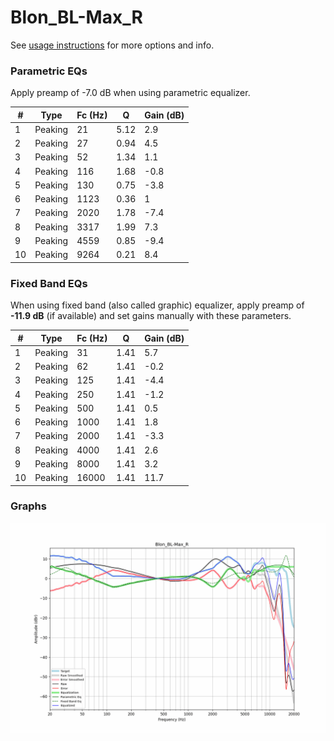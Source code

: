 # Blon_BL-Max_R
See [usage instructions](https://github.com/jaakkopasanen/AutoEq#usage) for more options and info.

### Parametric EQs
Apply preamp of -7.0 dB when using parametric equalizer.

|   # | Type    |   Fc (Hz) |    Q |   Gain (dB) |
|-----|---------|-----------|------|-------------|
|   1 | Peaking |        21 | 5.12 |         2.9 |
|   2 | Peaking |        27 | 0.94 |         4.5 |
|   3 | Peaking |        52 | 1.34 |         1.1 |
|   4 | Peaking |       116 | 1.68 |        -0.8 |
|   5 | Peaking |       130 | 0.75 |        -3.8 |
|   6 | Peaking |      1123 | 0.36 |         1   |
|   7 | Peaking |      2020 | 1.78 |        -7.4 |
|   8 | Peaking |      3317 | 1.99 |         7.3 |
|   9 | Peaking |      4559 | 0.85 |        -9.4 |
|  10 | Peaking |      9264 | 0.21 |         8.4 |

### Fixed Band EQs
When using fixed band (also called graphic) equalizer, apply preamp of **-11.9 dB** (if available) and set gains manually with these parameters.

|   # | Type    |   Fc (Hz) |    Q |   Gain (dB) |
|-----|---------|-----------|------|-------------|
|   1 | Peaking |        31 | 1.41 |         5.7 |
|   2 | Peaking |        62 | 1.41 |        -0.2 |
|   3 | Peaking |       125 | 1.41 |        -4.4 |
|   4 | Peaking |       250 | 1.41 |        -1.2 |
|   5 | Peaking |       500 | 1.41 |         0.5 |
|   6 | Peaking |      1000 | 1.41 |         1.8 |
|   7 | Peaking |      2000 | 1.41 |        -3.3 |
|   8 | Peaking |      4000 | 1.41 |         2.6 |
|   9 | Peaking |      8000 | 1.41 |         3.2 |
|  10 | Peaking |     16000 | 1.41 |        11.7 |

### Graphs
![](./Blon_BL-Max_R.png)

